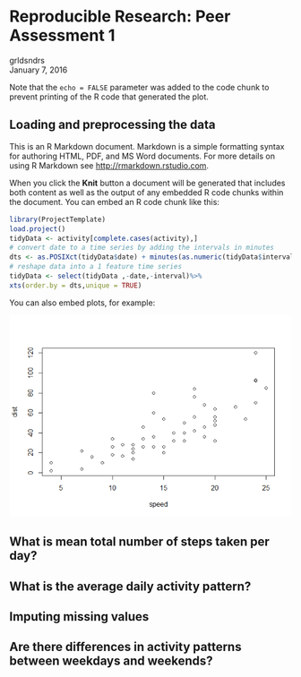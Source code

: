 # Reproducible Research: Peer Assessment 1
grldsndrs  
January 7, 2016  


Note that the `echo = FALSE` parameter was added to the code chunk to prevent printing of the R code that generated the plot.

## Loading and preprocessing the data

This is an R Markdown document. Markdown is a simple formatting syntax for authoring HTML, PDF, and MS Word documents. For more details on using R Markdown see <http://rmarkdown.rstudio.com>.

When you click the **Knit** button a document will be generated that includes both content as well as the output of any embedded R code chunks within the document. You can embed an R code chunk like this:


```r
library(ProjectTemplate)
load.project()
tidyData <- activity[complete.cases(activity),]
# convert date to a time series by adding the intervals in minutes
dts <- as.POSIXct(tidyData$date) + minutes(as.numeric(tidyData$interval ))
# reshape data into a 1 feature time series
tidyData <- select(tidyData ,-date,-interval)%>%
xts(order.by = dts,unique = TRUE)
```

You can also embed plots, for example:

![](PA1_template_files/figure-html/unnamed-chunk-2-1.png) 


## What is mean total number of steps taken per day?



## What is the average daily activity pattern?



## Imputing missing values



## Are there differences in activity patterns between weekdays and weekends?

